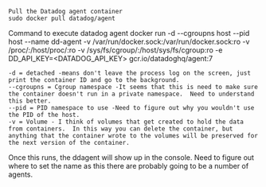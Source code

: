 	Pull the Datadog agent container
	sudo docker pull datadog/agent

Command to execute datadog agent
docker run -d --cgroupns host --pid host --name dd-agent -v /var/run/docker.sock:/var/run/docker.sock:ro -v /proc/:/host/proc/:ro -v /sys/fs/cgroup/:/host/sys/fs/cgroup:ro -e DD_API_KEY=<DATADOG_API_KEY> gcr.io/datadoghq/agent:7

	-d = detached -means don't leave the process log on the screen, just print the container ID and go to the background.
	--cgroupns = Cgroup namespace -It seems that this is need to make sure the container doesn't run in a private namespace.  Need to understand this better.
	--pid = PID namespace to use -Need to figure out why you wouldn't use the PID of the host.
	-v = Volume - I think of volumes that get created to hold the data from containers.  In this way you can delete the container, but anything that the container wrote to the volumes will be preserved for the next version of the container.  

Once this runs, the ddagent will show up in the console.  Need to figure out where to set the name as this there are probably going to be a number of agents.